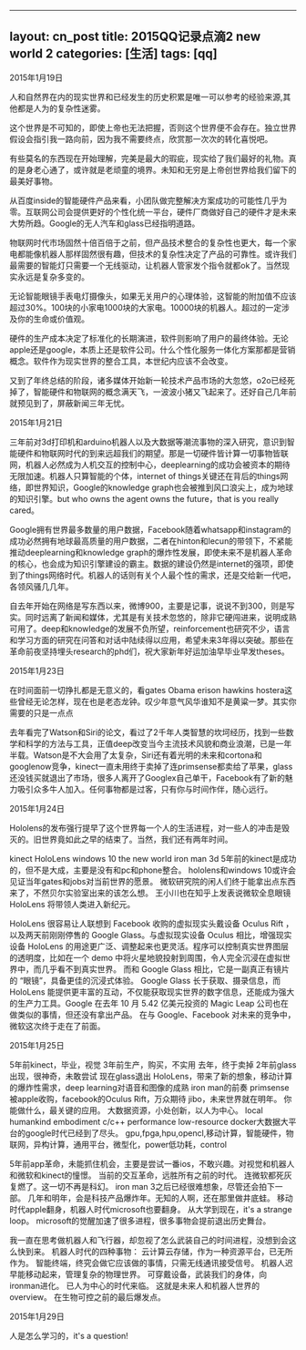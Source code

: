 -------------
layout: cn_post
title: 2015QQ记录点滴2 new world 2
categories: [生活]
tags: [qq]
---

2015年1月19日

人和自然界在内的现实世界和已经发生的历史积累是唯一可以参考的经验来源,其他都是人为的复杂性迷雾。

这个世界是不可知的，即使上帝也无法把握，否则这个世界便不会存在。独立世界假设会指引我一路向前，因为我不需要终点，欣赏那一次次的转化喜悦吧。

有些莫名的东西现在开始理解，完美是最大的瑕疵，现实给了我们最好的礼物。真的是身老心通了，或许就是老顽童的境界。未知和无穷是上帝创世界给我们留下的最美好事物。

从百度inside的智能硬件产品来看，小团队做完整解决方案成功的可能性几乎为零。互联网公司会提供更好的个性化统一平台，硬件厂商做好自己的硬件才是未来大势所趋。Google的无人汽车和glass已经指明道路。

物联网时代市场固然十倍百倍于之前，但产品技术整合的复杂性也更大，每一个家电都能像机器人那样固然很有趣，但技术的复杂性决定了产品的可靠性。或许我们最需要的智能灯只需要一个无线驱动，让机器人管家发个指令就都ok了。当然现实永远是复杂多变的。

无论智能眼镜手表电灯摄像头，如果无关用户的心理体验，这智能的附加值不应该超过30%。100块的小家电1000块的大家电。10000块的机器人。超过的一定涉及你的生命或价值观。

硬件的生产成本决定了标准化的长期演进，软件则影响了用户的最终体验。无论apple还是google，本质上还是软件公司。什么个性化服务一体化方案那都是营销概念。软件作为现实世界的整合工具，本世纪内应该不会改变。

又到了年终总结的阶段，诸多媒体开始新一轮技术产品市场的大忽悠，o2o已经死掉了，智能硬件和物联网的概念满天飞，一波波小猪又飞起来了。还好自己几年前就预见到了，屏蔽新闻三年无忧。

2015年1月21日

三年前对3d打印机和arduino机器人以及大数据等潮流事物的深入研究，意识到智能硬件和物联网时代的到来远超我们的期望。那是一切硬件皆计算一切事物皆联网，机器人必然成为人机交互的控制中心，deeplearning的成功会被资本的期待无限加速。机器人只算智能的个体，internet of things关键还在背后的things网络，即世界知识，Google的knowledge graph也会被推到风口浪尖上，成为地球的知识引擎。but who owns the agent owns the future，that is you really cared。

Google拥有世界最多数量的用户数据，Facebook随着whatsapp和instagram的成功必然拥有地球最高质量的用户数据，二者在hinton和lecun的带领下，不紧能推动deeplearning和knowledge graph的爆炸性发展，即使未来不是机器人革命的核心，也会成为知识引擎建设的霸主。数据的建设仍然是internet的强项，即使到了things网络时代。机器人的话则有关个人最个性的需求，还是交给新一代吧，各领风骚几几年。

自去年开始在网络是写东西以来，微博900，主要是记事，说说不到300，则是写实。同时远离了新闻和媒体，尤其是有关技术忽悠的，除非它硬闯进来，说明成熟可用了。deep和knowledge的发展不负所望，reinforcement也研究不少，语言和学习方面的研究在问答和对话中陆续得以应用，希望未来3年得以突破。那些在革命前夜坚持埋头research的phd们，祝大家新年好运加油早毕业早发theses。

2015年1月23日

在时间面前一切挣扎都是无意义的，看gates Obama erison hawkins hostera这些曾经无论怎样，现在也是老态龙钟。叹少年意气风华谁知不是黄粱一梦。其实你需要的只是一点点

去年看完了Watson和Siri的论文，看过了2千年人类智慧的坎坷经历，找到一些数学和科学的方法与工具，正值deep改变当今主流技术风貌和商业浪潮，已是一年半载。Watson是不大会用了太复杂，Siri还有着光明的未来和cortona和googlenow竞争，kinect一直未用终于卖掉了连primsense都卖给了苹果，glass还没钱买就退出了市场，很多人离开了Googlex自己单干，Facebook有了新的魅力吸引众多牛人加入。任何事物都是过客，只有你与时间作伴，随心远行。

2015年1月24日

Hololens的发布强行提早了这个世界每一个人的生活进程，对一些人的冲击是毁灭的。旧世界竟如此之早的结束了。当然，我们还有两年时间。

kinect HoloLens windows 10 the new world
iron man 3d
5年前的kinect是成功的，但不是大成，主要是没有和pc和phone整合。
hololens和windows 10或许会见证当年gates和jobs对当前世界的愿景。
微软研究院的闲人们终于能拿出点东西来了，不然贝尔实验室出来的该怎么想。
王小川也在知乎上发表说微软全息眼镜 HoloLens 将带领人类进入新纪元。

HoloLens 很容易让人联想到 Facebook 收购的虚拟现实头戴设备 Oculus Rift ，以及两天前刚刚停售的 Google Glass。与虚拟现实设备 Oculus 相比，增强现实设备 HoloLens 的用途更广泛、调整起来也更灵活。程序可以控制真实世界图层的透明度，比如在一个 demo 中将火星地貌投射到周围，令人完全沉浸在虚拟世界中，而几乎看不到真实世界。
而和 Google Glass 相比，它是一副真正有镜片的 “眼镜”，具备更佳的沉浸式体验。 Google Glass 长于获取、摄录信息，而 HoloLens 能提供更丰富的互动，不仅能获取现实世界的数字信息，还能成为强大的生产力工具。Google 在去年 10 月 5.42 亿美元投资的 Magic Leap 公司也在做类似的事情，但还没有拿出产品。
 在与 Google、Facebook 对未来的竞争中，微软这次终于走在了前面。

2015年1月25日

5年前kinect，毕业，视觉 3年前生产，购买，不实用
去年，终于卖掉 2年前glass出现，很神奇，未敢尝试
现在glass退出 HoloLens，带来了新的想象，移动计算的爆炸性需求，deep learning对语音和图像的成熟
iron man的前奏
primsense被apple收购，facebook的Oculus Rift，万众期待 jibo，未来世界就在明年。
你能做什么，最关键的应用。
大数据资源，小处创新，以人为中心。
local humankind embodiment c/c++ performance low-resource
docker大数据大平台的google时代已经到了尽头。
gpu,fpga,hpu,opencl,移动计算，智能硬件，物联网，异构计算，通用平台，微型化，power低功耗，control

5年前app革命，未能抓住机会，主要是尝试一番ios，不敢兴趣。对视觉和机器人和微软和kinect的憧憬。
当前的交互革命，远胜所有之前的时代。
连微软都死灰复燃了。这一切不再是科幻。
iron man 3之后已经很难想象，尽管还会拍下一部。
几年和明年，会是科技产品爆炸年。无知的人啊，还在那里做井底蛙。
移动时代apple翻身，机器人时代microsoft也要翻身。
从大学到现在，it's a strange loop。
microsoft的觉醒加速了很多进程，很多事物会提前退出历史舞台。

我一直在思考做机器人和飞行器，却忽视了怎么武装自己的时间进程，没想到会这么快到来。
机器人时代的四种事物：
云计算云存储，作为一种资源平台，已无所作为。
智能终端，终究会做它应该做的事情，只需无线通讯接受信号。
机器人迟早能移动起来，管理复杂的物理世界。
可穿戴设备，武装我们的身体，向ironman进化。
已人为中心的时代来临。
这就是未来人和机器人世界的overview。
在生物可控之前的最后爆发点。

2015年1月29日

人是怎么学习的，it's a question!


